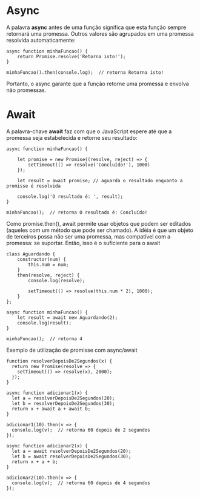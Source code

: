 # Async

A palavra **async** antes de uma função significa que esta função sempre retornará uma promessa. Outros valores são agrupados em uma promessa resolvida automaticamente:

    async function minhaFuncao() {
        return Promise.resolve('Retorna isto!');
    }

    minhaFuncao().then(console.log);  // retorna Retorna isto!
    
Portanto, o async garante que a função retorne uma promessa e envolva não promessas.

# Await

A palavra-chave **await** faz com que o JavaScript espere até que a promessa seja estabelecida e retorne seu resultado:

    async function minhaFuncao() {

        let promise = new Promise((resolve, reject) => {
            setTimeout(() => resolve('Concluído!'), 1000)
        });

        let result = await promise; // aguarda o resultado enquanto a promisse é resolvida

        console.log('O resultado é: ', result);
    }

    minhaFuncao();  // retorna O resultado é: Concluído!
    
Como promise.then(), await permite usar objetos que podem ser editados (aqueles com um método que pode ser chamado). A idéia é que um objeto de terceiros possa não ser uma promessa, mas compatível com a promessa: se suportar. Então, isso é o suficiente para o await

    class Aguardando {
        constructor(num) {
            this.num = num;
        }
        then(resolve, reject) {
            console.log(resolve);

            setTimeout(() => resolve(this.num * 2), 1000);
        }
    };

    async function minhaFuncao() {
        let result = await new Aguardando(2);
        console.log(result);
    }

    minhaFuncao();  // retorna 4
    
Exemplo de utilização de promisse com async/await

    function resolverDepoisDe2Segundos(x) {
      return new Promise(resolve => {
        setTimeout(() => resolve(x), 2000);
      });
    }

    async function adicionar1(x) {
      let a = resolverDepoisDe2Segundos(20);
      let b = resolverDepoisDe2Segundos(30);
      return x + await a + await b;
    }

    adicionar1(10).then(v => {
      console.log(v);  // retorna 60 depois de 2 segundos
    });

    async function adicionar2(x) {
      let a = await resolverDepoisDe2Segundos(20);
      let b = await resolverDepoisDe2Segundos(30);
      return x + a + b;
    }

    adicionar2(10).then(v => {
      console.log(v);  // retorna 60 depois de 4 segundos
    });
